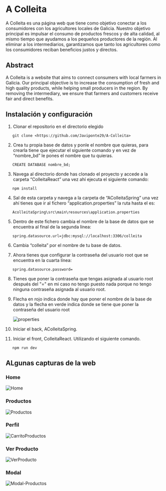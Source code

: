 # A Colleita
A Colleita es una página web que tiene como objetivo conectar a los consumidores con los agricultores locales de Galicia. Nuestro objetivo principal es impulsar el consumo de productos frescos y de alta calidad, al mismo tiempo que ayudamos a los pequeños productores de la región. Al eliminar a los intermediarios, garantizamos que tanto los agricultores como los consumidores reciban beneficios justos y directos.
## Abstract
A Colleita is a website that aims to connect consumers with local farmers in Galicia. Our  principal objective is to increase the consumption of fresh and high quality products, while helping small producers in the region. By removing the intermediary, we ensure that farmers and customers receive fair and direct benefits.
## Instalación y configuración
1. Clonar el repositorio en el directorio elegido
 ```
    git clone <https://github.com/Javiponte29/A-Colleita>
 ```
2. Crea tu propia base de datos y ponle el nombre que quieras, para crearla tiene que ejecutar el siguiente comando y en vez de “nombre_bd” le pones el nombre que tu quieras.
 ```
    CREATE DATABASE nombre_bd;
 ```
3. Navega al directorio donde has clonado el proyecto y accede a la carpeta  “ColleitaReact” una vez ahí ejecuta el siguiente comando:
 ```
    npm install
 ```
 4. Sal de esta carpeta y navega a la carpeta de “AColleitaSpring” una vez ahí tienes que ir al fichero “application.properties” la ruta hasta el es:
 ```
    AcolleitaSpring\src\main\resources\application.properties
 ```
 5. Dentro de este fichero cambia el nombre de la base de datos que se encuentra al final de la segunda línea:
 ```
    spring.datasource.url=jdbc:mysql://localhost:3306/colleita
 ```
 6. Cambia “colleita” por el nombre de tu base de datos.

 7. Ahora tienes que configurar la contraseña del usuario root que se encuentra en la cuarta línea:
 ```
    spring.datasource.password= 
 ```
 8. Tienes que poner la contraseña que tengas asignada al usuario root después del "=" en mi caso no tengo puesto nada porque no tengo ninguna contraseña asignada al usuario root.

 9. Flecha en rojo indica donde hay que poner el nombre de la base de datos y la flecha en verde indica donde se tiene que poner la contraseña del usuario root
     
     ![properties](https://github.com/Javiponte29/A-Colleita/assets/116550466/eae09114-7b8c-4d80-b953-5d50bea90799)

 11. Iniciar el back, AColleitaSpring.

 12. Iniciar el front, ColleitaReact. Utilizando el siguiente comando.
 ```
    npm run dev
 ```
## ALgunas capturas de la web
### Home
![Home](https://github.com/Javiponte29/A-Colleita/assets/116550466/b661e170-b276-492e-85cc-75c21593e012)

### Productos
![Productos](https://github.com/Javiponte29/A-Colleita/assets/116550466/235c5139-6821-4a7a-bd8d-d4a521daf798)

### Perfil
![CarritoProductos](https://github.com/Javiponte29/A-Colleita/assets/116550466/ff54ac99-4781-4d91-afc1-e5c03cefd3c4)

### Ver Producto
![VerProducto](https://github.com/Javiponte29/A-Colleita/assets/116550466/89e16c6a-cb17-48a4-80cd-bdb0e96878f2)

### Modal
![Modal-Productos](https://github.com/Javiponte29/A-Colleita/assets/116550466/be61d5ac-c4bd-4ef0-ad70-18fa41b5d53d)

